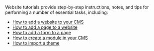 Website tutorials provide step-by-step instructions, notes, and tips for performing a number of essential tasks, including:

- <a href="/tutorials/websites/add-website/">How to add a website to your CMS</a> 
- <a href="/tutorials/websites/add-page-template/">How to add a page to a website</a> 
- <a href="/tutorials/websites/add-form/">How to add a form to a page</a> 
- <a href="/tutorials/websites/add-module/">How to create a module in your CMS</a> 
- <a href="/tutorials/websites/howtoimportatheme/">How to import a theme</a> 

